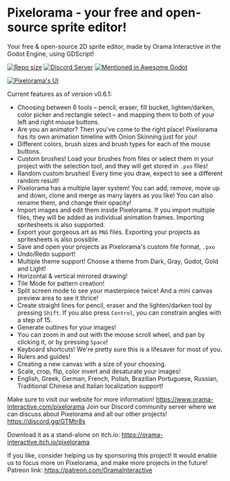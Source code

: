 # Pixelorama - your free and open-source sprite editor!
 Your free & open-source 2D sprite editor, made by Orama Interactive in the Godot Engine, using GDScript!

[![Repo size](https://img.shields.io/github/repo-size/Orama-Interactive/Pixelorama.svg?style=flat-square)](https://github.com/Orama-Interactive/Pixelorama) [![Discord Server](https://discordapp.com/api/guilds/645793202393186339/embed.png)](https://discord.gg/GTMtr8s) [![Mentioned in Awesome Godot](https://awesome.re/mentioned-badge.svg)](https://github.com/Calinou/awesome-godot)
 
 [![Pixelorama's UI](https://static.wixstatic.com/media/cc6108_ccec89c37b3d425da4f03776160c859c~mv2.png)](https://www.youtube.com/watch?v=DULv-jzueRw&list=PLVEP1Zz6BUpBiQC0CB6eNBhhLF4tEwBB-&index=7)

Current features as of version v0.6.1:

- Choosing between 6 tools – pencil, eraser, fill bucket, lighten/darken, color picker and rectangle select – and mapping them to both of your left and right mouse buttons.
- Are you an animator? Then you've come to the right place! Pixelorama has its own animation timeline with Onion Skinning just for you!
- Different colors, brush sizes and brush types for each of the mouse buttons.
- Custom brushes! Load your brushes from files or select them in your project with the selection tool, and they will get stored in `.pxo` files!
- Random custom brushes! Every time you draw, expect to see a different random result!
- Pixelorama has a multiple layer system! You can add, remove, move up and down, clone and merge as many layers as you like! You can also rename them, and change their opacity!
- Import images and edit them inside Pixelorama. If you import multiple files, they will be added as individual animation frames. Importing spritesheets is also supported.
- Export your gorgeous art as `PNG` files. Exporting your projects as spritesheets is also possible.
- Save and open your projects as Pixelorama's custom file format, `.pxo`
- Undo/Redo support!
- Multiple theme support! Choose a theme from Dark, Gray, Godot, Gold and Light!
- Horizontal & vertical mirrored drawing!
- Tile Mode for pattern creation!
- Split screen mode to see your masterpiece twice! And a mini canvas preview area to see it thrice!
- Create straight lines for pencil, eraser and the lighten/darken tool by pressing `Shift`. If you also press `Control`, you can constrain angles with a step of 15.
- Generate outlines for your images!
- Υou can zoom in and out with the mouse scroll wheel, and pan by clicking it, or by pressing `Space`!
- Keyboard shortcuts! We're pretty sure this is a lifesaver for most of you.
- Rulers and guides!
- Creating a new canvas with a size of your choosing.
- Scale, crop, flip, color invert and desaturate your images!
- English, Greek, German, French, Polish, Brazilian Portuguese, Russian, Traditional Chinese and Italian localization support!

Make sure to visit our website for more information! https://www.orama-interactive.com/pixelorama
Join our Discord community server​ where we can discuss about Pixelorama and all our other projects! https://discord.gg/GTMtr8s

Download it as a stand-alone on itch.io: https://orama-interactive.itch.io/pixelorama

If you like, consider helping us by sponsoring this project! It would enable us to focus more on Pixelorama, and make more projects in the future!
Patreon link: https://patreon.com/OramaInteractive
